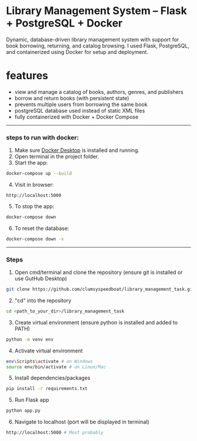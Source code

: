 # Library Management System – Flask + PostgreSQL + Docker
Dynamic, database-driven library management system with support for book borrowing, returning, and catalog browsing. I used Flask, PostgreSQL, and containerized using Docker for setup and deployment.

# features

- view and manage a catalog of books, authors, genres, and publishers
- borrow and return books (with persistent state)
- prevents multiple users from borrowing the same book
- postgreSQL database used instead of static XML files
- fully containerized with Docker + Docker Compose

---


### steps to run with docker:
1. Make sure [Docker Desktop](https://www.docker.com/products/docker-desktop) is installed and running.
2. Open terminal in the project folder.
3. Start the app:
```bash
docker-compose up --build
```
4. Visit in browser:
```
http://localhost:5000
```
5. To stop the app:
```bash
docker-compose down
```
6. To reset the database:
```bash
docker-compose down -v
```

---


### Steps
1. Open cmd/terminal and clone the repository (ensure git is installed or use GutHub Desktop)
```bash
git clone https://github.com/clumsyspeedboat/library_management_task.git
```
2. "cd" into the repository
```bash
cd <path_to_your_dir>/library_management_task
```
3. Create virtual environment (ensure python is installed and added to PATH)
```bash
python -m venv env
```
4. Activate virtual environment
```bash
env\Scripts\activate # on Windows
source env/bin/activate # on Linux/Mac
```
5. Install dependencies/packages
```bash
pip install -r requirements.txt
```
5. Run Flask app
```bash
python app.py
```
6. Navigate to localhost (port will be displayed in terminal)
```bash
http://localhost:5000 # Most probably
```

